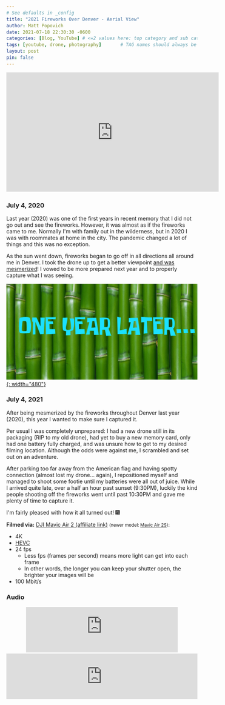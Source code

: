 ```yaml
---
# See defaults in _config
title: "2021 Fireworks Over Denver - Aerial View"
author: Matt Popovich
date: 2021-07-18 22:30:30 -0600
categories: [Blog, YouTube] # <=2 values here: top category and sub category
tags: [youtube, drone, photography]       # TAG names should always be lowercase
layout: post
pin: false
---
```


<div style="text-align:center">
<iframe width="560" height="315" 
src="https://www.youtube.com/embed/DlzOvmqFLeI"
frameborder="0" 
allow="accelerometer; autoplay; clipboard-write; encrypted-media; gyroscope; picture-in-picture" 
allowfullscreen></iframe>
</div>

### July 4, 2020
Last year (2020) was one of the first years in recent memory that I did not go out and see the fireworks. However, it was almost as if the fireworks came to me. Normally I'm with family out in the wilderness, but in 2020 I was with roommates at home in the city. The pandemic changed a lot of things and this was no exception. 

As the sun went down, fireworks began to go off in all directions all around me in Denver. I took the drone up to get a better viewpoint [and was mesmerized](https://youtu.be/GnFZZjRAnOE?t=163)! I vowed to be more prepared next year and to properly capture what I was seeing.

[![... One year later ...](/assets/img/posts/2021-07-06-2021-fireworks-over-denver---aerial-view/spongebob_one-year-later.jpg){: width="480"}](https://www.deviantart.com/mjegameandcomicfan89/art/SpongeBob-One-Year-Later-Time-Card-834974119)

### July 4, 2021
After being mesmerized by the fireworks throughout Denver last year (2020), this year I wanted to make sure I captured it. 

Per usual I was completely unprepared: I had a new drone still in its packaging (RIP to my old drone), had yet to buy a new memory card, only had one battery fully charged, and was unsure how to get to my desired filming location. Although the odds were against me, I scrambled and set out on an adventure. 

After parking too far away from the American flag and having spotty connection (almost lost my drone... again), I repositioned myself and managed to shoot some footie until my batteries were all out of juice. While I arrived quite late, over a half an hour past sunset (9:30PM), luckily the kind people shooting off the fireworks went until past 10:30PM and gave me plenty of time to capture it. 

I'm fairly pleased with how it all turned out! 🎆

**Filmed via:**
[DJI Mavic Air 2 (affiliate link)](https://amzn.to/3uyCyiz) <small>(newer model: [Mavic Air 2S](https://amzn.to/3yvv7d1))</small>:
* 4K
* [HEVC](https://en.wikipedia.org/wiki/High_Efficiency_Video_Coding)
* 24 fps
  * Less fps (frames per second) means more light can get into each frame
  * In other words, the longer you can keep your shutter open, the brighter your images will be
* 100 Mbit/s

<!-- TODO: Link to video explaining how I lost my drone -->

### Audio
<div style="text-align:center">
<iframe 
width="400" height="120" 
src="https://www.youtube.com/embed/naJyA2EMDo4" 
title="YouTube video player" 
frameborder="0" 
allow="accelerometer; autoplay; clipboard-write; encrypted-media; gyroscope; picture-in-picture" allowfullscreen>
</iframe>
</div>


<div style="text-align:center">
<iframe 
style="border: 0; width: 100%; height: 120px;" 
src="https://bandcamp.com/EmbeddedPlayer/album=1403600629/size=large/bgcol=333333/linkcol=0f91ff/tracklist=false/artwork=small/track=2002198240/transparent=true/" 
seamless>
<a href="https://soundkeeper.bandcamp.com/album/the-laws-of-gravity">The Laws Of Gravity by The Soundkeeper</a>
</iframe>
</div>

